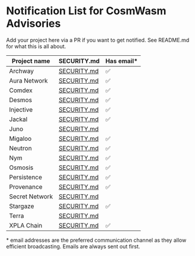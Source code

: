 # Notification List for CosmWasm Advisories

Add your project here via a PR if you want to get notified.
See README.md for what this is all about.

| Project name   | SECURITY.md                                                                                          | Has email\* |
| -------------- | ---------------------------------------------------------------------------------------------------- | ----------- |
| Archway        | [SECURITY.md](https://github.com/archway-network/archway/security/policy)                            | ✅          |
| Aura Network   | [SECURITY.md](https://github.com/aura-nw/aura/blob/main/SECURITY.md)                                 | ✅          |
| Comdex         | [SECURITY.md](https://github.com/comdex-official/comdex/blob/development/SECURITY.md)                | ✅          |
| Desmos         | [SECURITY.md](https://github.com/desmos-labs/desmos/blob/master/SECURITY.md)                         | ✅          |
| Injective      | [SECURITY.md](https://github.com/InjectiveLabs/injective-chain-releases/blob/master/SECURITY.md)     | ✅          |
| Jackal         | [SECURITY.md](https://github.com/JackalLabs/canine-chain/blob/master/SECURITY.md)                    | ✅          |
| Juno           | [SECURITY.md](https://github.com/CosmosContracts/juno/blob/main/SECURITY.md)                         |             |
| Migaloo        | [SECURITY.md](https://github.com/White-Whale-Defi-Platform/migaloo-chain/blob/main/docs/SECURITY.md) | ✅          |
| Neutron        | [SECURITY.md](https://github.com/neutron-org/neutron/blob/main/SECURITY.md)                          | ✅          |
| Nym            | [SECURITY.md](https://github.com/nymtech/nym/blob/develop/SECURITY.md)                               | ✅          |
| Osmosis        | [SECURITY.md](https://github.com/osmosis-labs/osmosis/blob/main/SECURITY.md)                         | ✅          |
| Persistence    | [SECURITY.md](https://github.com/persistenceOne/persistenceCore/blob/master/SECURITY.md)             | ✅          |
| Provenance     | [SECURITY.md](https://github.com/provenance-io/provenance/blob/main/SECURITY.md)                     | ✅          |
| Secret Network | [SECURITY.md](https://github.com/scrtlabs/SecretNetwork/blob/master/SECURITY.md)                     |             |
| Stargaze       | [SECURITY.md](https://github.com/public-awesome/stargaze/blob/main/SECURITY.md)                      | ✅          |
| Terra          | [SECURITY.md](https://github.com/terra-money/core/blob/main/SECURITY.md)                             |             |
| XPLA Chain     | [SECURITY.md](https://github.com/xpladev/xpla/blob/main/SECURITY.md)                                 | ✅          |

\* email addresses are the preferred communication channel as they
allow efficient broadcasting. Emails are always sent out first.
